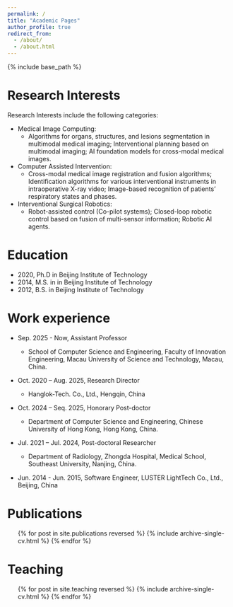 ```yaml
---
permalink: /
title: "Academic Pages"
author_profile: true
redirect_from: 
  - /about/
  - /about.html
---
```


{% include base_path %}

Research Interests
====== 
Research Interests include the following categories:
* Medical Image Computing:
  * Algorithms for organs, structures, and lesions segmentation in multimodal medical imaging; Interventional planning based on multimodal imaging;  AI foundation models for cross-modal medical images.
* Computer Assisted Intervention:
  * Cross-modal medical image registration and fusion algorithms; Identification algorithms for various interventional instruments in intraoperative X-ray video; Image-based recognition of patients’ respiratory states and phases.
* Interventional Surgical Robotics:
  * Robot-assisted control (Co-pilot systems); Closed-loop robotic control based on fusion of multi-sensor information; Robotic AI agents.

Education
======

* 2020, Ph.D in Beijing Institute of Technology
* 2014, M.S. in in Beijing Institute of Technology 
* 2012, B.S. in Beijing Institute of Technology

Work experience
======
* Sep. 2025 - Now, Assistant Professor
  * School of Computer Science and Engineering, Faculty of Innovation Engineering, Macau University of Science and Technology, Macau, China.

* Oct. 2020 – Aug. 2025, Research Director
  * Hanglok-Tech. Co., Ltd., Hengqin, China

* Oct. 2024 – Seq. 2025, Honorary Post-doctor
  * Department of Computer Science and Engineering, Chinese University of Hong Kong, Hong Kong, China.

* Jul. 2021 – Jul. 2024, Post-doctoral Researcher
  * Department of Radiology, Zhongda Hospital, Medical School, Southeast University, Nanjing, China.

* Jun. 2014 - Jun. 2015, Software Engineer, LUSTER LightTech Co., Ltd., Beĳing, China
  

Publications
======
  <ul>{% for post in site.publications reversed %}
    {% include archive-single-cv.html %}
  {% endfor %}</ul>
  
  
Teaching
======
  <ul>{% for post in site.teaching reversed %}
    {% include archive-single-cv.html %}
  {% endfor %}</ul>
